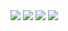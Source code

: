 <img width="{40}" src ="https://github.com/kim04st/Creative_Engineering/assets/127822697/be2f4de0-f564-4feb-8a2c-dee43400682c">
<img width={'40}' src ="https://github.com/kim04st/Creative_Engineering/assets/127822697/420220b5-1414-4faf-8e4b-90da79cd6ac4">



<img width="{40%}" src="https://github.com/kim04st/Creative_Engineering/assets/127822697/1f85e216-c962-4da8-bfca-806ecd459df2">

<img width="{40%}" src="https://github.com/kim04st/Creative_Engineering/assets/127822697/c07b5f18-fb35-4a34-8dee-f58bc4fb8365">
